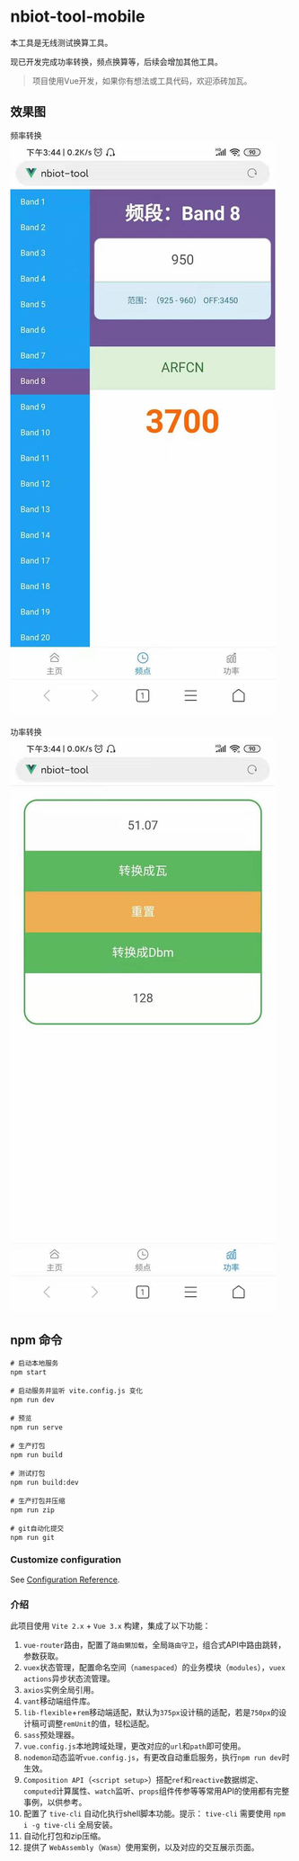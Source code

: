# nbiot-tool-mobile

本工具是无线测试换算工具。

现已开发完成功率转换，频点换算等，后续会增加其他工具。

> 项目使用Vue开发，如果你有想法或工具代码，欢迎添砖加瓦。

## 效果图

频率转换
![频率转换](./docs/images/frequency-1.jpg)

功率转换
![功率转换](./docs/images/power-1.jpg)


## npm 命令

```shell
# 启动本地服务
npm start

# 启动服务并监听 vite.config.js 变化
npm run dev

# 预览
npm run serve

# 生产打包
npm run build

# 测试打包
npm run build:dev

# 生产打包并压缩
npm run zip

# git自动化提交
npm run git
```

### Customize configuration

See [Configuration Reference](https://cli.vuejs.org/config/).

### 介绍

此项目使用 `Vite 2.x` + `Vue 3.x` 构建，集成了以下功能：

1. `vue-router`路由，配置了`路由懒加载`，全局`路由守卫`，组合式API中路由跳转，参数获取。
2. `vuex`状态管理，配置命名空间（`namespaced`）的业务模块（`modules`），`vuex actions`异步状态流管理。
3. `axios`实例全局引用。
4. `vant`移动端组件库。
5. `lib-flexible`+`rem`移动端适配，默认为`375px`设计稿的适配，若是`750px`的设计稿可调整`remUnit`的值，轻松适配。
6. `sass`预处理器。
7. `vue.config.js`本地跨域处理，更改对应的`url`和`path`即可使用。
8. `nodemon`动态监听`vue.config.js`，有更改自动重启服务，执行`npm run dev`时生效。
9. `Composition API`（`<script setup>`）搭配`ref`和`reactive`数据绑定、`computed`计算属性、`watch`监听、`props`组件传参等等常用API的使用都有完整事例，以供参考。
10. 配置了 `tive-cli` 自动化执行shell脚本功能。提示： `tive-cli` 需要使用 `npm i -g tive-cli` 全局安装。
11. 自动化打包和zip压缩。
12. 提供了 `WebAssembly`（`Wasm`）使用案例，以及对应的交互展示页面。
